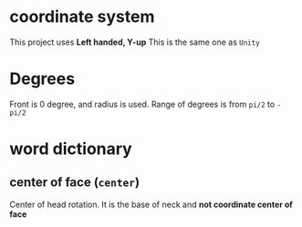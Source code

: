 # coordinate system

This project uses **Left handed, Y-up**
This is the same one as `Unity`

# Degrees

Front is 0 degree, and radius is used.
Range of degrees is from `pi/2` to `-pi/2`



# word dictionary

## center of face (`center`)

Center of head rotation.
It is the base of neck and **not coordinate center of face**
